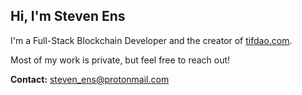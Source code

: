 ## Hi, I'm Steven Ens
I'm a Full-Stack Blockchain Developer and the creator of [tifdao.com](https://tifdao.com).  

Most of my work is private, but feel free to reach out!  

**Contact:** steven_ens@protonmail.com 
